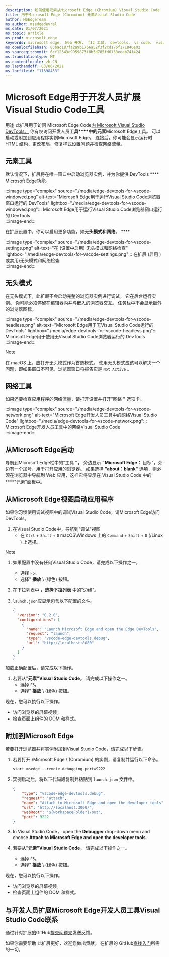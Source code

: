 ```yaml
---
description: 如何使用元素从Microsoft Edge (Chromium) Visual Studio Code
title: 用于Microsoft Edge (Chromium) 元素Visual Studio Code
author: MSEdgeTeam
ms.author: msedgedevrel
ms.date: 01/07/2021
ms.topic: article
ms.prod: microsoft-edge
keywords: microsoft edge， Web 开发， f12 工具， devtools， vs code， visual studio code， 元素
ms.openlocfilehash: 83bac187fa2a9b1766a52f3f2cd176f171846e02
ms.sourcegitcommit: 6cf12643e9959873f8b5d785fd6158eeab74f424
ms.translationtype: MT
ms.contentlocale: zh-CN
ms.lasthandoff: 03/06/2021
ms.locfileid: "11398453"
---
```

# <a name="microsoft-edge-devtools-for-visual-studio-code-extension"></a>Microsoft Edge用于开发人员扩展Visual Studio Code工具  

用途 <!--the [Microsoft Edge DevTools for Visual Studio Code][VisualstudioMarketplaceElementsMicrosoftEdgeChromium] -->此扩展用于访问 Microsoft Edge Code[内 Microsoft Visual Studio DevTools。][VisualstudioCode]  你有权访问开发人员**工具****中的元素**Microsoft Edge工具。  可以启动或附加到应用程序实例Microsoft Edge。  连接后，你可能会显示运行时 HTML 结构、更改布局、修复样式设置问题并检查网络流量。  

## <a name="elements-tool"></a>元素工具  

默认情况下，扩展将在唯一窗口中启动浏览器实例，并为你提供 DevTools **** Microsoft Edge功能。  

:::image type="complex" source="./media/edge-devtools-for-vscode-windowed.png" alt-text="Microsoft Edge用于运行Visual Studio Code浏览器窗口运行的 DevTools" lightbox="./media/edge-devtools-for-vscode-windowed.png":::
   Microsoft Edge用于运行Visual Studio Code浏览器窗口运行的 DevTools  
:::image-end:::  

在扩展设置中，你可以启用更多功能，如无**头模式和网络**。 ****  

:::image type="complex" source="./media/edge-devtools-for-vscode-settings.png" alt-text="在 (设置中启用) 无头模式和网络检查" lightbox="./media/edge-devtools-for-vscode-settings.png":::
   在扩展 (启用 \) 或禁用\无头模式和网络检查  
:::image-end:::  

## <a name="headless-mode"></a>无头模式  

在无头模式下，此扩展不会启动完整的浏览器实例进行调试。  它在后台运行实例。  你可能必须停留在编辑器内并与嵌入的浏览器交互。  任务栏中不会显示额外的浏览器图标。  

:::image type="complex" source="./media/edge-devtools-for-vscode-headless.png" alt-text="Microsoft Edge用于无Visual Studio Code运行的 DevTools" lightbox="./media/edge-devtools-for-vscode-headless.png":::
   Microsoft Edge用于使用无Visual Studio Code浏览器运行的 DevTools  
:::image-end:::  

> [!NOTE]
> 在 macOS 上，应打开无头模式作为首选模式。  使用无头模式应该可以解决一个问题，即如果窗口不可见，浏览器窗口将报告它是 `Not Active` 。  

## <a name="network-tool"></a>网络工具  

如果还要检查应用程序的网络流量，请打开设置并打开"网络 **"** 选项卡。  

:::image type="complex" source="./media/edge-devtools-for-vscode-network.png" alt-text="Microsoft Edge开发人员工具中的网络Visual Studio Code" lightbox="./media/edge-devtools-for-vscode-network.png":::
    Microsoft Edge开发人员工具中的网络Visual Studio Code  
:::image-end:::  

## <a name="launching-microsoft-edge-from-the-extension"></a>从Microsoft Edge启动  

导航到Microsoft Edge栏中的"工具 **"。**  旁边显示 **"Microsoft Edge：** 目标"，旁边有一个加号，用于打开应用的浏览器。  如果选择 **"about：blank"** 选项，则必须在浏览器中导航到 Web 应用，这样它将显示在 Visual Studio Code 中的****"元素"面板中。  

## <a name="launching-microsoft-edge-from-the-debug-view"></a>从Microsoft Edge视图启动应用程序  

如果你习惯使用调试视图中的调试Visual Studio Code，请Microsoft Edge访问 DevTools。  

1.  在Visual Studio Code中，导航到"调试"视图 
    *   在 `Ctrl` + `Shift` + `D` macOS\Windows 上的 `Command` + `Shift` + `D` (/Linux \) 上选择。  

<!--TODO:  Is this section intended to be optional  -->  
> [!NOTE]
> 1.  如果配置中没有任何Visual Studio Code，请完成以下操作之一。  
>     *   选择 `F5`。  
>     *   选择" **播放** \ (绿色\) 按钮。  
> 1.  在下拉列表中 **，选择下拉列表** 中的"边缘"。  
> 1.  `launch.json`应显示包含以下配置的文件。  
>     
>     ```json
>     {
>       "version": "0.2.0",
>       "configurations": [
>         {
>           "name": "Launch Microsoft Edge and open the Edge DevTools",
>           "request": "launch",
>           "type": "vscode-edge-devtools.debug",
>           "url": "http://localhost:8080"
>         }
>       ]
>     }
>     ```  
>     
> 加载正确配置后，请完成以下操作。  

1.  若要从"**元素"Visual Studio Code，** 请完成以下操作之一。 
    *   选择 `F5`。  
    *   选择" **播放** \ (绿色\) 按钮。  
         
现在，您可以执行以下操作。  

*   访问浏览器的屏幕视频。  
*   检查页面上组件的 DOM 和样式。  

## <a name="attaching-to-microsoft-edge"></a>附加到Microsoft Edge  

若要打开浏览器并将实例附加到Visual Studio Code，请完成以下步骤。 

1.  若要打开 \Microsoft Edge \ (Chromium\) 的实例，请复制并运行以下命令。  
    
    ```shell
    start msedge --remote-debugging-port=9222
    ```  
    
1.  实例启动后，将以下代码段复制并粘贴到 `launch.json` 文件中。  
    
    ```json
    {
        "type": "vscode-edge-devtools.debug",
        "request": "attach",
        "name": "Attach to Microsoft Edge and open the developer tools",
        "url": "http://localhost:3000/",
        "webRoot": "${workspaceFolder}/out",
        "port": 9222
    }
    ```  
    
1.  In Visual Studio Code， open the **Debugger** drop-down menu and choose **Attach to Microsoft Edge and open the developer tools**.  
1.  若要从"**元素"Visual Studio Code，** 请完成以下操作之一。 
    *   选择 `F5`。  
    *   选择" **播放** \ (绿色\) 按钮。  
         
现在，您可以执行以下操作。  

*   访问浏览器的屏幕视频。  
*   检查页面上组件的 DOM 和样式。  
    
## <a name="getting-in-touch-with-the-microsoft-edge-devtools-for-visual-studio-code-extension-team"></a>与开发人员扩展Microsoft Edge开发人员工具Visual Studio Code联系  

通过针对扩展[的][GithubMicrosoftVscodeEdgeDevtoolsNewIssue]GitHub[提交问题来][GithubMicrosoftVscodeEdgeDevtools]发送反馈。  

如果你需要帮助 <!--the Microsoft Edge DevTools for Visual Studio Code -->此扩展更好，欢迎您做出贡献。  在扩展的 GitHub[查找入门][GithubMicrosoftVscodeEdgeDevtools]所需的一切。  

<!--links -->  

[VisualstudioCode]: https://code.visualstudio.com "Visual Studio Code"  
[VisualStudioCodeDocs]: https://code.visualstudio.com/Docs "文档|Visual Studio Code"   

[GithubMicrosoftVscodeEdgeDevtools]: https://github.com/Microsoft/vscode-edge-devtools "microsoft/vscode-edge-devtools | GitHub"  
[GithubMicrosoftVscodeEdgeDevtoolsNewIssue]: https://github.com/Microsoft/vscode-edge-devtools/issues/new "新问题 - microsoft/vscode-edge-devtools |GitHub"

[VisualstudioMarketplaceElementsMicrosoftEdgeChromium]: https://marketplace.visualstudio.com/items?itemName=ms-edgedevtools.vscode-edge-devtools "Microsoft Edge工具Visual Studio Code"  
